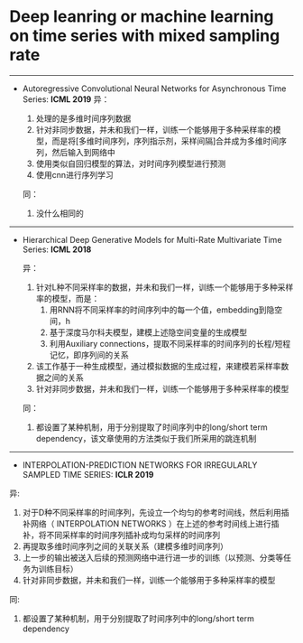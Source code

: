 # Deep leanring or machine learning on time series with mixed sampling rate

----

+ Autoregressive Convolutional Neural Networks for Asynchronous Time Series: **ICML 2019**
  异：
  1. 处理的是多维时间序列数据
  2. 针对非同步数据，并未和我们一样，训练一个能够用于多种采样率的模型，而是将[多维时间序列，序列指示剂，采样间隔]合并成为多维时间序列，然后输入到网络中
  3. 使用类似自回归模型的算法，对时间序列模型进行预测
  4. 使用cnn进行序列学习

  同：
  1. 没什么相同的
-----------
+ Hierarchical Deep Generative Models for Multi-Rate Multivariate Time Series: **ICML 2018**

  异：
  1. 针对L种不同采样率的数据，并未和我们一样，训练一个能够用于多种采样率的模型，而是：
      1. 用RNN将不同采样率的时间序列中的每一个值，embedding到隐空间，h
      2. 基于深度马尔科夫模型，建模上述隐空间变量的生成模型
      3. 利用Auxiliary connections，提取不同采样率的时间序列的长程/短程记忆，即序列间的关系
  2. 该工作基于一种生成模型，通过模拟数据的生成过程，来建模若采样率数据之间的关系
  3. 针对非同步数据，并未和我们一样，训练一个能够用于多种采样率的模型

  同：
  1. 都设置了某种机制，用于分别提取了时间序列中的long/short term dependency，该文章使用的方法类似于我们所采用的跳连机制
----------------
+ INTERPOLATION-PREDICTION NETWORKS FOR IRREGULARLY SAMPLED TIME SERIES: **ICLR 2019**

异:
  1. 对于D种不同采样率的时间序列，先设立一个均匀的参考时间线，然后利用插补网络（ INTERPOLATION NETWORKS ）在上述的参考时间线上进行插补，将不同采样率的时间序列插补成均匀采样的时间序列
  2. 再提取多维时间序列之间的关联关系（建模多维时间序列）
  3. 上一步的输出被送入后续的预测网络中进行进一步的训练（以预测、分类等任务为训练目标）
  4. 针对非同步数据，并未和我们一样，训练一个能够用于多种采样率的模型

同:
  1. 都设置了某种机制，用于分别提取了时间序列中的long/short term dependency

